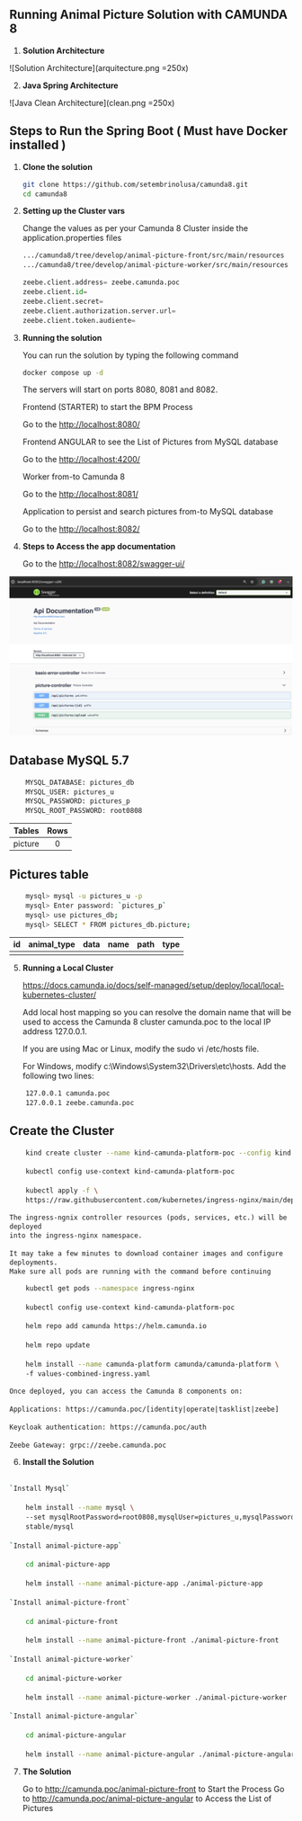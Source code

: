 ## Running Animal Picture Solution with CAMUNDA 8


1. **Solution Architecture**

![Solution Architecture](arquitecture.png  =250x)

2. **Java Spring Architecture**

![Java Clean Architecture](clean.png  =250x)

## Steps to Run the Spring Boot ( Must have Docker installed )

1. **Clone the solution**

	```bash
    git clone https://github.com/setembrinolusa/camunda8.git
    cd camunda8
	```

2. **Setting up the Cluster vars**

    Change the values as per your Camunda 8 Cluster inside the application.properties files
    
	```bash
    .../camunda8/tree/develop/animal-picture-front/src/main/resources
    .../camunda8/tree/develop/animal-picture-worker/src/main/resources
	```

	```python
	zeebe.client.address= zeebe.camunda.poc
	zeebe.client.id=
	zeebe.client.secret=
	zeebe.client.authorization.server.url=
	zeebe.client.token.audiente=
	```

3. **Running the solution**

    You can run the solution by typing the following command

	```bash
    docker compose up -d
	```

    The servers will start on ports 8080, 8081 and 8082.

    Frontend (STARTER) to start the BPM Process
    
    Go to the <http://localhost:8080/>


    Frontend ANGULAR to see the List of Pictures from MySQL database
    
    Go to the <http://localhost:4200/>


    Worker from-to Camunda 8

    Go to the <http://localhost:8081/>


    Application to persist and search pictures from-to MySQL database

    Go to the <http://localhost:8082/>


4. **Steps to Access the app documentation**

    Go to the <http://localhost:8082/swagger-ui/>

![swagger](swagger.png)

## Database MySQL 5.7

```bash
    MYSQL_DATABASE: pictures_db
    MYSQL_USER: pictures_u
    MYSQL_PASSWORD: pictures_p
    MYSQL_ROOT_PASSWORD: root0808
```

| Tables       | Rows |
|--------------|:----:|
| picture      |  0   |

## Pictures table

```bash
    mysql> mysql -u pictures_u -p
    mysql> Enter password: `pictures_p`
    mysql> use pictures_db;
    mysql> SELECT * FROM pictures_db.picture;
```

| id  | animal_type | data       | name       | path       | type       |
|-----|:-----------:|:----------:|:----------:|:----------:|:----------:|
|     |             |            |            |            |            |


5. **Running a Local Cluster**

	https://docs.camunda.io/docs/self-managed/setup/deploy/local/local-kubernetes-cluster/

	Add local host mapping so you can resolve the domain name 
	that will be used to access the Camunda 8 cluster camunda.poc to the local IP address 127.0.0.1.
 	
 	If you are using Mac or Linux, modify the sudo vi /etc/hosts file. 
 	
 	For Windows, modify c:\Windows\System32\Drivers\etc\hosts. Add the following two lines:
 
```bash
	127.0.0.1 camunda.poc
	127.0.0.1 zeebe.camunda.poc
```

## Create the Cluster

```bash
	kind create cluster --name kind-camunda-platform-poc --config kind.config
	
	kubectl config use-context kind-camunda-platform-poc
	
	kubectl apply -f \
	https://raw.githubusercontent.com/kubernetes/ingress-nginx/main/deploy/static/provider/kind/deploy.yaml
```
	
	The ingress-ngnix controller resources (pods, services, etc.) will be deployed 
	into the ingress-nginx namespace. 
	
	It may take a few minutes to download container images and configure deployments. 
	Make sure all pods are running with the command before continuing
	
```bash
	kubectl get pods --namespace ingress-nginx

	kubectl config use-context kind-camunda-platform-poc
	
	helm repo add camunda https://helm.camunda.io
	
	helm repo update

	helm install --name camunda-platform camunda/camunda-platform \ 
	-f values-combined-ingress.yaml
```

	Once deployed, you can access the Camunda 8 components on:

	Applications: https://camunda.poc/[identity|operate|tasklist|zeebe]

	Keycloak authentication: https://camunda.poc/auth

	Zeebe Gateway: grpc://zeebe.camunda.poc


6. **Install the Solution**

```bash

`Install Mysql`
	
    helm install --name mysql \ 
    --set mysqlRootPassword=root0808,mysqlUser=pictures_u,mysqlPassword=pictures_p,mysqlDatabase=pictures_db \ 
    stable/mysql

`Install animal-picture-app`
	
    cd animal-picture-app
    
    helm install --name animal-picture-app ./animal-picture-app

`Install animal-picture-front`
	
    cd animal-picture-front
    
    helm install --name animal-picture-front ./animal-picture-front

`Install animal-picture-worker`
	
    cd animal-picture-worker
    
    helm install --name animal-picture-worker ./animal-picture-worker

`Install animal-picture-angular`
	
    cd animal-picture-angular
    
    helm install --name animal-picture-angular ./animal-picture-angular

```

7. **The Solution**

	Go to http://camunda.poc/animal-picture-front to Start the Process
	Go to http://camunda.poc/animal-picture-angular to Access the List of Pictures
